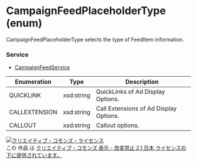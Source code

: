 # CampaignFeedPlaceholderType (enum)
CampaignFeedPlaceholderType selects the type of FeedItem information.<br>

### Service
+ [CampaignFeedService](../services/CampaignFeedService.md)

| Enumeration | Type | Description | 
|---|---|---|
| QUICKLINK| xsd:string| QuickLinks of Ad Display Options. |
| CALLEXTENSION| xsd:string| Call Extensions of Ad Display Options. |
| CALLOUT| xsd:string| Callout options. |

<a rel="license" href="http://creativecommons.org/licenses/by-nd/2.1/jp/"><img alt="クリエイティブ・コモンズ・ライセンス" style="border-width:0" src="https://i.creativecommons.org/l/by-nd/2.1/jp/88x31.png" /></a><br />この 作品 は <a rel="license" href="http://creativecommons.org/licenses/by-nd/2.1/jp/">クリエイティブ・コモンズ 表示 - 改変禁止 2.1 日本 ライセンスの下に提供されています。</a>
